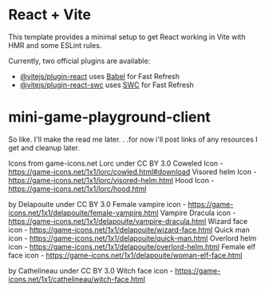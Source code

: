 # React + Vite

This template provides a minimal setup to get React working in Vite with HMR and some ESLint rules.

Currently, two official plugins are available:

- [@vitejs/plugin-react](https://github.com/vitejs/vite-plugin-react/blob/main/packages/plugin-react/README.md) uses [Babel](https://babeljs.io/) for Fast Refresh
- [@vitejs/plugin-react-swc](https://github.com/vitejs/vite-plugin-react-swc) uses [SWC](https://swc.rs/) for Fast Refresh

# mini-game-playground-client

So like. I'll make the read me later. . .for now i'll post links of any resources I get and cleanup later.

Icons from game-icons.net
Lorc under CC BY 3.0
Coweled Icon - https://game-icons.net/1x1/lorc/cowled.html#download
Visored helm Icon - https://game-icons.net/1x1/lorc/visored-helm.html
Hood Icon - https://game-icons.net/1x1/lorc/hood.html

by Delapouite under CC BY 3.0
Female vampire icon - https://game-icons.net/1x1/delapouite/female-vampire.html
Vampire Dracula icon - https://game-icons.net/1x1/delapouite/vampire-dracula.html
Wizard face icon - https://game-icons.net/1x1/delapouite/wizard-face.html
Quick man icon - https://game-icons.net/1x1/delapouite/quick-man.html
Overlord helm icon - https://game-icons.net/1x1/delapouite/overlord-helm.html
Female elf face icon - https://game-icons.net/1x1/delapouite/woman-elf-face.html

by Cathelineau under CC BY 3.0
Witch face icon - https://game-icons.net/1x1/cathelineau/witch-face.html
